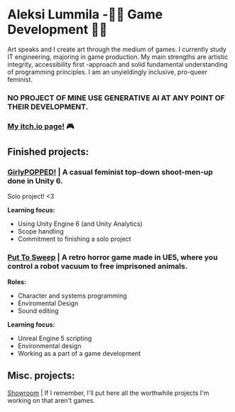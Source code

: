 # Aleksi Lummila -🏳️‍🌈 Game Development 🏳️‍🌈
Art speaks and I create art through the medium of games. I currently study IT engineering, majoring in game production. My main strengths are artistic integrity, accessibility first -approach and solid fundamental understanding of programming principles. I am an unyieldingly inclusive, pro-queer feminist.
### **NO PROJECT OF MINE USE GENERATIVE AI AT ANY POINT OF THEIR DEVELOPMENT.**

### [My itch.io page!](https://heyitsyoker.itch.io/) 🎮

## Finished projects:
### [GirlyPOPPED!](https://heyitsyoker.itch.io/girlypopped) | A casual feminist top-down shoot-men-up done in Unity 6.
Solo project! <3


**Learning focus:**
- Using Unity Engine 6 (and Unity Analytics)
- Scope handling
- Commitment to finishing a solo project


### [Put To Sweep](https://heyitsyoker.itch.io/put-to-sweep) | A retro horror game made in UE5, where you control a robot vacuum to free imprisoned animals.
**Roles:**
- Character and systems programming
- Enviromental Design
- Sound editing

**Learning focus:**
- Unreal Engine 5 scripting
- Environmental design
- Working as a part of a game development

## Misc. projects:
[Showroom](https://github.com/lummila/showcase) | If I remember, I'll put here all the worthwhile projects I'm working on that aren't games.
<!--
**lummila/lummila** is a ✨ _special_ ✨ repository because its `README.md` (this file) appears on your GitHub profile.

Here are some ideas to get you started:

- 🔭 I’m currently working on ...
- 🌱 I’m currently learning ...
- 👯 I’m looking to collaborate on ...
- 🤔 I’m looking for help with ...
- 💬 Ask me about ...
- 📫 How to reach me: ...
- 😄 Pronouns: ...
- ⚡ Fun fact: ...
-->
